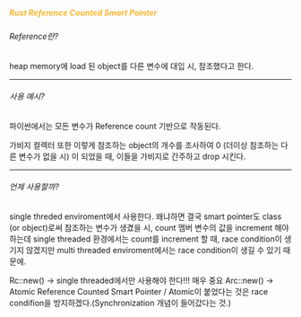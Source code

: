 
##### <span style='color:#f7b731'>Rust Reference Counted Smart Pointer</span>

###### Reference란?

heap memory에 load 된 object를 다른 변수에 대입 시, 참조했다고 한다.

---

###### 사용 예시?

파이썬에서는 모든 변수가 Reference count 기반으로 작동된다.

가비지 컬렉터 또한 이렇게 참조하는 object의 개수를 조사하여 0 (더이상 참조하는 다른 변수가 없을 시)
이 되었을 때, 이들을 가비지로 간주하고 drop 시킨다.

---

###### 언제 사용할까?

single threded enviroment에서 사용한다.
왜냐하면 결국 smart pointer도 class (or object)로써 참조하는 변수가 생겼을 시, count 멤버 변수의 값을 increment 해야하는데 single threaded 환경에서는 count를 increment 할 때, race condition이 생기지 않겠지만 multi threaded enviroment에서는 race condition이 생길 수 있기 때문에. 

Rc::new() -> single threaded에서만 사용해야 한다!!! 매우 중요
Arc::new() -> Atomic Reference Counted Smart Pointer / Atomic이 붙었다는 것은 race condifion을 방지하겠다.(Synchronization 개념이 들어갔다는 것.)